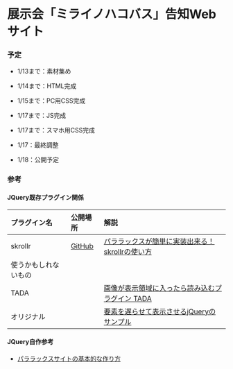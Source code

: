 # 展示会「ミライノハコバス」告知Webサイト

### 予定
- 1/13まで：素材集め
- 1/14まで：HTML完成
- 1/15まで：PC用CSS完成
- 1/17まで：JS完成
- 1/17まで：スマホ用CSS完成

- 1/17：最終調整
- 1/18：公開予定

### 参考
#### JQuery既存プラグイン関係

|プラグイン名|公開場所|解説|
|:--|:--|:--|
|skrollr|[GitHub](https://github.com/Prinzhorn/skrollr)|[パララックスが簡単に実装出来る！skrollrの使い方](http://freyjasrm.com/2014/08/16/%E3%83%91%E3%83%A9%E3%83%A9%E3%83%83%E3%82%AF%E3%82%B9%E3%81%8C%E7%B0%A1%E5%8D%98%E3%81%AB%E5%AE%9F%E8%A3%85%E5%87%BA%E6%9D%A5%E3%82%8B%EF%BC%81skrollr%E3%81%AE%E4%BD%BF%E3%81%84%E6%96%B9/)|
|使うかもしれないもの|||
|TADA||[画像が表示領域に入ったら読み込むプラグイン TADA](http://gimmicklog.main.jp/jquery/452/)|
|オリジナル||[要素を遅らせて表示させるjQueryのサンプル](http://highfivecreate.com/blog/course/tips/1141.html)|

#### JQuery自作参考

- [パララックスサイトの基本的な作り方](http://webdesignmagazine.net/javascript/parallax1/)